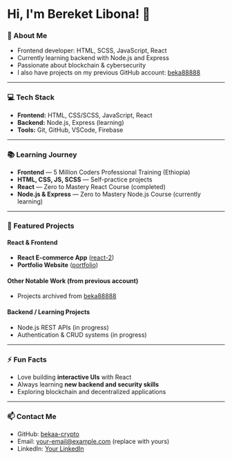 # Hi, I'm Bereket Libona! 👋

### 🔹 About Me
- Frontend developer: HTML, SCSS, JavaScript, React  
- Currently learning backend with Node.js and Express  
- Passionate about blockchain & cybersecurity  
- I also have projects on my previous GitHub account: [beka88888](https://github.com/beka88888)

---

### 💻 Tech Stack
- **Frontend:** HTML, CSS/SCSS, JavaScript, React  
- **Backend:** Node.js, Express (learning)  
- **Tools:** Git, GitHub, VSCode, Firebase  

---

### 📚 Learning Journey
- **Frontend** — 5 Million Coders Professional Training (Ethiopia)  
- **HTML, CSS, JS, SCSS** — Self-practice projects  
- **React** — Zero to Mastery React Course (completed)  
- **Node.js & Express** — Zero to Mastery Node.js Course (currently learning)  

---

### 📂 Featured Projects

#### React & Frontend
- **React E-commerce App** ([react-2](https://github.com/bekaa-crypto/react-2))  
- **Portfolio Website** ([portfolio](https://github.com/bekaa-crypto/portfolio))  

#### Other Notable Work (from previous account)
- Projects archived from [beka88888](https://github.com/beka88888)  

#### Backend / Learning Projects
- Node.js REST APIs (in progress)  
- Authentication & CRUD systems (in progress)  

---

### ⚡ Fun Facts
- Love building **interactive UIs** with React  
- Always learning **new backend and security skills**  
- Exploring blockchain and decentralized applications  

---

### 📫 Contact Me
- GitHub: [bekaa-crypto](https://github.com/bekaa-crypto)  
- Email: your-email@example.com (replace with yours)  
- LinkedIn: [Your LinkedIn](#)
